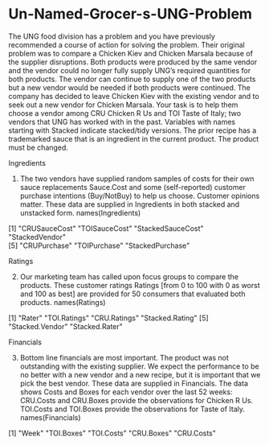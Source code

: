 # Un-Named-Grocer-s-UNG-Problem
The UNG food division has a problem and you have previously recommended a course of action for solving the problem. Their original problem was to compare a Chicken Kiev and Chicken Marsala because of the supplier disruptions. Both products were produced by the same vendor and the vendor could no longer fully supply UNG’s required quantities for both products. The vendor can continue to supply one of the two products but a new vendor would be needed if both products were continued. The company has decided to leave Chicken Kiev with the existing vendor and to seek out a new vendor for Chicken Marsala. Your task is to help them choose a vendor among CRU Chicken R Us and TOI Taste of Italy; two vendors that UNG has worked with in the past. Variables with names starting with Stacked indicate stacked/tidy versions.
The prior recipe has a trademarked sauce that is an ingredient in the current product. The product must be changed.

Ingredients

1.	The two vendors have supplied random samples of costs for their own sauce replacements Sauce.Cost and some (self-reported) customer purchase intentions (Buy/NotBuy) to help us choose. Customer opinions matter. These data are supplied in Ingredients in both stacked and unstacked form.
names(Ingredients)

[1] "CRUSauceCost"     "TOISauceCost"     "StackedSauceCost" "StackedVendor"   
[5] "CRUPurchase"      "TOIPurchase"      "StackedPurchase"

Ratings

2.	Our marketing team has called upon focus groups to compare the products. These customer ratings Ratings [from 0 to 100 with 0 as worst and 100 as best] are provided for 50 consumers that evaluated both products.
names(Ratings)

[1] "Rater"          "TOI.Ratings"    "CRU.Ratings"    "Stacked.Rating"
[5] "Stacked.Vendor" "Stacked.Rater"

Financials

3.	Bottom line financials are most important. The product was not outstanding with the existing supplier. We expect the performance to be no better with a new vendor and a new recipe, but it is important that we pick the best vendor. These data are supplied in Financials. The data shows Costs and Boxes for each vendor over the last 52 weeks: CRU.Costs and CRU.Boxes provide the observations for Chicken R Us. TOI.Costs and TOI.Boxes provide the observations for Taste of Italy.
names(Financials)

[1] "Week"      "TOI.Boxes" "TOI.Costs" "CRU.Boxes" "CRU.Costs"
